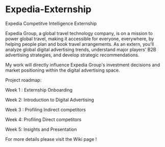 # Expedia-Externship
Expedia Competitve Intelligence Externship

Expedia Group, a global travel technology company, is on a mission to power global travel, making it accessible for everyone, everywhere, by helping people plan and book travel arrangements. As an extern, you'll analyze global digital advertising trends, understand major players' B2B advertising strategies, and develop strategic recommendations. 

My work will directly influence Expedia Group's investment decisions and market positioning within the digital advertising space. 

Project roadmap:

Week 1 : Externship Onboarding

Week 2: Introduction to Digital Advertising

Week 3 : Profiling Indirect competitors

Week 4: Profiling Direct competitors

Week 5: Insights and Presentation

For more details please visit the Wiki page !

